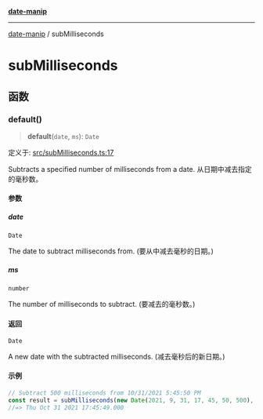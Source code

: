 [**date-manip**](index.md)

***

[date-manip](modules.md) / subMilliseconds

# subMilliseconds

## 函数

### default()

> **default**(`date`, `ms`): `Date`

定义于: [src/subMilliseconds.ts:17](https://github.com/fengxinming/date-manip/blob/3800a276ff67972284419177dad55ada4d463d78/src/subMilliseconds.ts#L17)

Subtracts a specified number of milliseconds from a date.
从日期中减去指定的毫秒数。

#### 参数

##### date

`Date`

The date to subtract milliseconds from. (要从中减去毫秒的日期。)

##### ms

`number`

The number of milliseconds to subtract. (要减去的毫秒数。)

#### 返回

`Date`

A new date with the subtracted milliseconds. (减去毫秒后的新日期。)

#### 示例

```typescript
// Subtract 500 milliseconds from 10/31/2021 5:45:50 PM
const result = subMilliseconds(new Date(2021, 9, 31, 17, 45, 50, 500), 500);
//=> Thu Oct 31 2021 17:45:49.000
```
